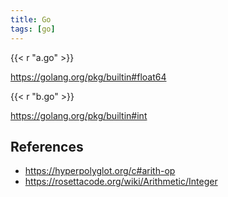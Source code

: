```yaml
---
title: Go
tags: [go]
---
```


{{< r "a.go" >}}

<https://golang.org/pkg/builtin#float64>

{{< r "b.go" >}}

<https://golang.org/pkg/builtin#int>

## References

- <https://hyperpolyglot.org/c#arith-op>
- <https://rosettacode.org/wiki/Arithmetic/Integer>
